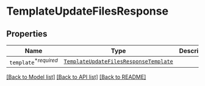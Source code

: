 # TemplateUpdateFilesResponse



## Properties
Name | Type | Description | Notes
------------ | ------------- | ------------- | -------------
| `template`<sup>*_required_</sup> | [```TemplateUpdateFilesResponseTemplate```](TemplateUpdateFilesResponseTemplate.md) |    |  |

[[Back to Model list]](../README.md#documentation-for-models) [[Back to API list]](../README.md#documentation-for-api-endpoints) [[Back to README]](../README.md)


